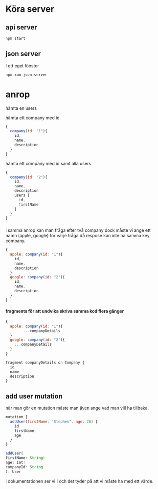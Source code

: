 # Köra server

## api server

```bash
npm start
```

## json server

I ett eget fönster

```bash
npm run json:server
```

# anrop

hämta en users

hämta ett company med id
```javascript
{
  company(id: "1"){
    id,
    name,
    description
  }
}
```

hämta ett company med id samt alla users
```javascript
{
  company(id: "2"){
    id,
    name,
    description
    users {
      id,
      firstName
    }
  }
}
```

###

i samma anrop kan man fråga efter två company dock måste vi ange ett namn (apple, google)
för varje fråga då respose kan inte ha samma key company.

```javascript
{
  apple: company(id: "1"){
    id,
    name,
    description
  }
  google: company(id: "2"){
    id,
    name,
    description
  }
}
```

#### fragments för att undvika skriva samma kod flera gånger

```javascript
{
  apple: company(id: "1"){
 		...companyDetails
  }
  google: company(id: "2"){
    ...companyDetails
  }
}

fragment companyDetails on Company {
  id
  name
  description
}
```

## add user mutation

när man gör en mutation måste man även ange vad man vill ha tillbaka.
```javascript
mutation {
  addUser(firstName: "Stephen", age: 26) {
    id
    firstName
    age
  }
}
```
```javascript
addUser(
firstName: String!
age: Int!
companyId: String
): User

```
i dokumentationen ser vi ! och  det tyder på att vi måste ha med ett värde.
